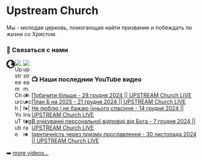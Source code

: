 # Upstream Church

Мы - молодая церковь, помогающая найти призвание и побеждать по жизни со Христом.

### 👥 Связаться с нами

[<img align="left" alt="upstream.life" width="22px" src="https://raw.githubusercontent.com/iconic/open-iconic/master/svg/globe.svg" />][website]
[<img align="left" alt="UpstreamChurch | YouTube" width="22px" src="https://cdn.jsdelivr.net/npm/simple-icons@v3/icons/youtube.svg" />][youtube]
[<img align="left" alt="upstream.church | Instagram" width="22px" src="https://cdn.jsdelivr.net/npm/simple-icons@v3/icons/instagram.svg" />][instagram]

<br />

### 📺 Наши последнии YouTube видео
<!-- YOUTUBE:START -->
- [Побачити більше - 28 грудня 2024 || UPSTREAM Church LIVE](https://www.youtube.com/watch?v=bP7wncsEwvk)
- [План Б на 2025 - 21 грудня 2024 || UPSTREAM Church LIVE](https://www.youtube.com/watch?v=zXY7_SVN7ZE)
- [Не люблю і не бажаю їхнього спасіння - 14 грудня 2024 || UPSTREAM Church LIVE](https://www.youtube.com/watch?v=eTjklHcHyqM)
- [В очікуванні персональної відповіді від Бога - 7 грудня 2024 || UPSTREAM Church LIVE](https://www.youtube.com/watch?v=yz-l63KCMoc)
- [Ідентичність через призму прославлення - 30 листопада 2024 || UPSTREAM Church LIVE](https://www.youtube.com/watch?v=FPW0HxsMFLk)
<!-- YOUTUBE:END -->

➡️ [more videos...](https://youtube.com/UpstreamChurch)

[website]: https://upstream.life/
[youtube]: https://youtube.com/UpstreamChurch
[instagram]: https://www.instagram.com/upstream.church

